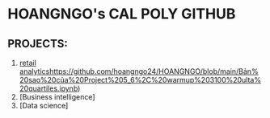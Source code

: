 # HOANGNGO's CAL POLY GITHUB
## PROJECTS:

1. [retail analytics](https://github.com/hoangngo24/HOANGNGO/blob/main/Bản%20sao%20của%20Project%205_6%2C%20warmup%203100%20ulta%20quartiles.ipynb)https://github.com/hoangngo24/HOANGNGO/blob/main/Bản%20sao%20của%20Project%205_6%2C%20warmup%203100%20ulta%20quartiles.ipynb)
2. [Business intelligence]
4. [Data science]
